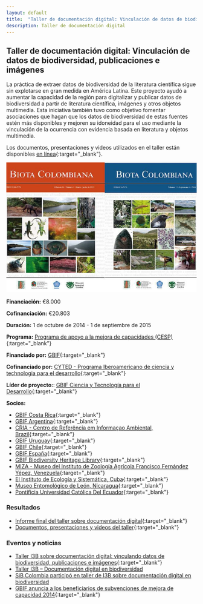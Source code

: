 ```yaml
---
layout: default
title:  "Taller de documentación digital: Vinculación de datos de biodiversidad, publicaciones e imágenes"
description: Taller de documentación digital
---
```


## Taller de documentación digital: Vinculación de datos de biodiversidad, publicaciones e imágenes

La práctica de extraer datos de biodiversidad de la literatura científica sigue sin explotarse en gran medida en América Latina. Este proyecto ayudó a aumentar la capacidad de la región para digitalizar y publicar datos de biodiversidad a partir de literatura científica, imágenes y otros objetos multimedia. Esta iniciativa también tuvo como objetivo fomentar asociaciones que hagan que los datos de biodiversidad de estas fuentes estén más disponibles y mejoren su idoneidad para el uso mediante la vinculación de la ocurrencia con evidencia basada en literatura y objetos multimedia.  

Los documentos, presentaciones y videos utilizados en el taller están disponibles [en línea](http://www.recibio.net/taller-i3b-documentacion-digital/?postTabs=2){:target="_blank"}.  

<img src="/comunidad/proyectos/images/CESP2014-DOCUMENTACION-DIGITAL-BIOTA-COLOMBIANA.jpg" width=770>

**Financiación:** €8.000

**Cofinanciación:** €20.803

**Duración:** 1 de octubre de 2014 - 1 de septiembre de 2015
 

**Programa:** [Programa de apoyo a la mejora de capacidades (CESP)](https://www.gbif.org/programme/82219){:target="_blank"}

**Financiado por:** [GBIF](http://www.gbif.org/){:target="_blank"}

**Cofinanciado por:** [CYTED - Programa Iberoamericano de ciencia y technologia para el desarrollo](http://www.cyted.org/){:target="_blank"}

**Líder de proyecto:**: [GBIF Ciencia y Tecnología para el Desarrollo](https://www.gbif.org/country/ES/about){:target="_blank"}

**Socios:**

* [GBIF Costa Rica](http://biodiversidad.go.cr/){:target="_blank"}
* [GBIF Argentina](http://www.sndb.mincyt.gob.ar/){:target="_blank"}
* [CRIA - Centro de Referência em Informaçao Ambiental, Brazil](http://www.cria.org.br/){:target="_blank"}
* [GBIF Uruguay](https://www.gbif.org/country/UY/about){:target="_blank"}
* [GBIF Chile](https://gbifchile.mma.gob.cl/){:target="_blank"}
* [GBIF España](https://www.gbif.org/country/ES/about){:target="_blank"}
* [GBIF Biodiversity Heritage Library](https://www.gbif.org/country/CO/abouthttps://www.gbif.org/country/US/about){:target="_blank"}
* [MIZA - Museo del Instituto de Zoología Agrícola Francisco Fernández Yépez, Venezuela](https://www.museodata.com/museos/85-venezuela/558-miza-francisco-fernandez-yepes.html){:target="_blank"}
* [El Instituto de Ecología y Sistemática, Cuba](http://www.ecosis.cu/){:target="_blank"}
* [Museo Entomológico de León, Nicaragua](http://bio-nica.info/topic/index.html){:target="_blank"}
* [Pontificia Universidad Católica Del Ecuador](https://www.puce.edu.ec/){:target="_blank"}

### Resultados

- [Informe final del taller sobre documentación digital](https://assets.ctfassets.net/uo17ejk9rkwj/2kuSZiYzA8moEA0ESsmUmw/64a162fde7f30fc9447cf17341f59b7d/Final_report_of_digital_documentation_project_CESP_2014.pdf){:target="_blank"}
- [Documentos, presentaciones y videos del taller](http://www.recibio.net/taller-i3b-documentacion-digital/?postTabs=2){:target="_blank"}


### Eventos y noticias

- [Taller I3B sobre documentación digital: vinculando datos de biodiversidad, publicaciones e imágenes](https://www.gbif.org/event/82239/i3b-workshop-on-digital-documentation-linking-biodiversity-data-publications-and-images){:target="_blank"}
- [Taller I3B – Documentación digital en biodiversidad
](post/2014/taller-i3b-documentacion-digital/)
- [SiB Colombia participó en taller de I3B sobre documentación digital en biodiversidad
](post/2015/i3b-documentación-digital-biodiversidad/)
- [GBIF anuncia a los beneficiarios de subvenciones de mejora de capacidad 2014](https://www.gbif.org/news/82364/gbif-announces-2014-capacity-enhancement-grant-recipients){:target="_blank"}

